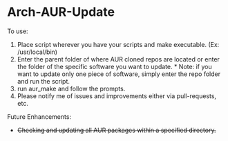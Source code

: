 # Arch-AUR-Update

To use:
  1) Place script wherever you have your scripts and make executable. (Ex: /usr/local/bin)
  2) Enter the parent folder of where AUR cloned repos are located or enter the folder of the specific software you want to update.
	* Note: if you want to update only one piece of software, simply enter the repo folder and run the script.
  3) run aur_make and follow the prompts. 
  4) Please notify me of issues and improvements either via pull-requests, etc.

Future Enhancements:
 * ~~Checking and updating all AUR packages within a specified directory.~~
